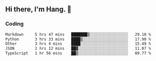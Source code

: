 ## Hi there, I'm Hang. 👋

### Coding

<!--START_SECTION:waka-->

```txt
Markdown     5 hrs 47 mins   ███████▒░░░░░░░░░░░░░░░░░   29.10 %
Python       3 hrs 33 mins   ████▒░░░░░░░░░░░░░░░░░░░░   17.90 %
Other        3 hrs 4 mins    ████░░░░░░░░░░░░░░░░░░░░░   15.49 %
JSON         2 hrs 12 mins   ██▓░░░░░░░░░░░░░░░░░░░░░░   11.07 %
TypeScript   1 hr 56 mins    ██▒░░░░░░░░░░░░░░░░░░░░░░   09.77 %
```

<!--END_SECTION:waka-->
